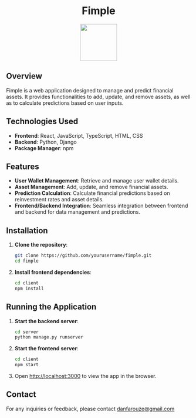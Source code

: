 

<div align="center">
    <h1>Fimple</h1>
    <img src="https://media.lordicon.com/icons/wired/lineal/2531-recurring-cash.gif" width="100" height="100">
</div>

## Overview

Fimple is a web application designed to manage and predict financial assets. It provides functionalities to add, update, and remove assets, as well as to calculate predictions based on user inputs.

## Technologies Used

- **Frontend**: React, JavaScript, TypeScript, HTML, CSS
- **Backend**: Python, Django
- **Package Manager**: npm

## Features

- **User Wallet Management**: Retrieve and manage user wallet details.
- **Asset Management**: Add, update, and remove financial assets.
- **Prediction Calculation**: Calculate financial predictions based on reinvestment rates and asset details.
- **Frontend/Backend Integration**: Seamless integration between frontend and backend for data management and predictions.

## Installation

1. **Clone the repository**:
    ```bash
    git clone https://github.com/yourusername/fimple.git
    cd fimple
    ```

2. **Install frontend dependencies**:
    ```bash
    cd client
    npm install
    ```

## Running the Application

1. **Start the backend server**:
    ```bash
    cd server
    python manage.py runserver
    ```

2. **Start the frontend server**:
    ```bash
    cd client
    npm start
    ```

3. Open [http://localhost:3000](http://localhost:3000) to view the app in the browser.

## Contact

For any inquiries or feedback, please contact [danfarouze@gmail.com](danfarouze@gmail.com)